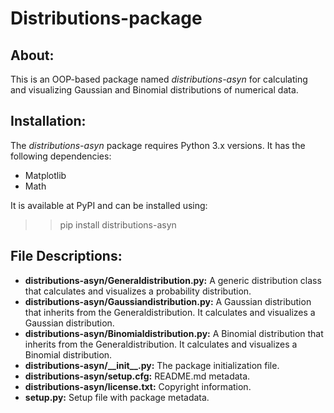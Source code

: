 # Distributions-package
## About:
This is an OOP-based package named <i>distributions-asyn</i> for calculating and visualizing Gaussian and Binomial distributions of numerical data.

## Installation:
The <i>distributions-asyn</i> package requires Python 3.x versions. It has the following dependencies:

* Matplotlib
* Math

It is available at PyPI and can be installed using:
>> pip install distributions-asyn


## File Descriptions:
* <b>distributions-asyn/Generaldistribution.py:</b> A generic distribution class that calculates and visualizes a probability distribution.
* <b>distributions-asyn/Gaussiandistribution.py:</b> A Gaussian distribution that inherits from the Generaldistribution. It calculates and visualizes a Gaussian distribution.
* <b>distributions-asyn/Binomialdistribution.py:</b> A Binomial distribution that inherits from the Generaldistribution. It calculates and visualizes a Binomial distribution.
* <b>distributions-asyn/\_\_init\_\_.py:</b> The package initialization file.
* <b>distributions-asyn/setup.cfg:</b> README.md metadata.
* <b>distributions-asyn/license.txt:</b> Copyright information.
* <b>setup.py:</b> Setup file with package metadata.
